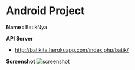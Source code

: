 # Android Project

**Name :** BatikNya

**API Server**

-   http://batikita.herokuapp.com/index.php/batik/

**Screenshot**
![screenshot](https://raw.githubusercontent.com/zalviandyr/BatikNya-Android/master/Screenshot/Batiknya%20-%20Android.jpg)
